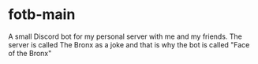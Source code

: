 # fotb-main
A small Discord bot for my personal server with me and my friends. The server is called The Bronx as a joke and that is why the bot is called "Face of the Bronx"
